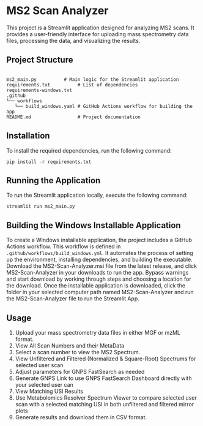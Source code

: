 # MS2 Scan Analyzer

This project is a Streamlit application designed for analyzing MS2 scans. It provides a user-friendly interface for uploading mass spectrometry data files, processing the data, and visualizing the results.

## Project Structure

```

ms2_main.py          # Main logic for the Streamlit application
requirements.txt          # List of dependencies
requirements-windows.txt
.github
└── workflows
   └── build_windows.yaml # GitHub Actions workflow for building the app
README.md                 # Project documentation
```

## Installation

To install the required dependencies, run the following command:

```
pip install -r requirements.txt
```

## Running the Application

To run the Streamlit application locally, execute the following command:

```
streamlit run ms2_main.py
```

## Building the Windows Installable Application

To create a Windows installable application, the project includes a GitHub Actions workflow. This workflow is defined in `.github/workflows/build_windows.yml`. It automates the process of setting up the environment, installing dependencies, and building the executable. Download the MS2-Scan-Analyzer.msi file from the latest release, and click MS2-Scan-Analyzer in your downloads to run the app. Bypass warnings and start download by working through steps and choosing a location for the download. Once the installable application is downloaded, click the folder in your selected computer path named MS2-Scan-Analyzer and run the MS2-Scan-Analyzer file to run the Streamlit App. 

## Usage
1. Upload your mass spectrometry data files in either MGF or mzML format.
2. View All Scan Numbers and their MetaData
3. Select a scan number to view the MS2 Spectrum.
4. View Unfiltered and Filtered (Normalized & Square-Root) Spectrums for selected user scan
5. Adjust parameters for GNPS FastSearch as needed
6. Generate GNPS Link to use GNPS FastSearch Dashboard directly with your selected user can
7. View Matching USI Results 
8. Use Metabolomics Resolver Spectrum Viewer to compare selected user scan with a selected matching USI in both unfiltered and filtered mirror plots
8. Generate results and download them in CSV format.


